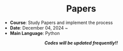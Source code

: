 <div align="center">
  
# Papers

</div>

- **Course**: Study Papers and implement the process
- **Date**: December 04, 2024 ~ 
- **Main Language**: Python

<div align="center">
  
***Codes will be updated frequently!!***

</div>
